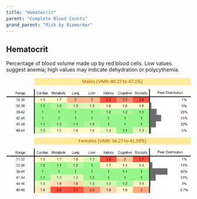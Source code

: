 ```yaml
---
title: "Hematocrit"
parent: "Complete Blood Counts"
grand_parent: "Risk by Biomarker"
---
```



## Hematocrit


Percentage of blood volume made up by red blood cells. Low values suggest anemia; high values may indicate dehydration or polycythemia.

<div style="display: flex; flex-direction: column; gap: 10px;">

  <img src="/assets/images/vmrbiomarker_hematocrit__male.png" alt="Hematocrit VMR Male" style="margin-left: 15%">
  <img src="/assets/images/rr_hematocrit__male.png" alt="Hematocrit RR Male">

  <img src="/assets/images/vmrbiomarker_hematocrit__female.png" alt="Hematocrit VMR Female" style="margin-left: 15%; ">
  <img src="/assets/images/rr_hematocrit__female.png" alt="Hematocrit RR Female">

</div>



